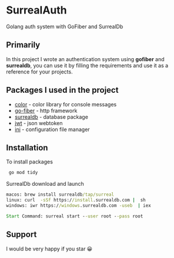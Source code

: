 # SurrealAuth
Golang auth system with GoFiber and SurrealDb

## Primarily

In this project I wrote an authentication system using **gofiber** and **surrealdb**, you can use it by filling the requirements and use it as a reference for your projects.

## Packages I used in the project

- [color](github.com/fatih/color) - color library for console messages
- [go-fiber](github.com/gofiber/fiber/v2) - http framework
- [surrealdb](github.com/surrealdb/surrealdb.go) - database package
- [jwt](github.com/golang-jwt/jwt/v5) - json webtoken 
- [ini](github.com/go-ini/ini) - configuration file manager 

## Installation

To install packages
```cmd
 go mod tidy
```
SurrealDb download and launch
```cmd
macos: brew install surrealdb/tap/surreal
linux: curl  -sSf https://install.surrealdb.com |  sh
windows: iwr https://windows.surrealdb.com -useb  | iex

Start Command: surreal start --user root --pass root
``` 

## Support
<p>I would be very happy if you star 😀<p>
